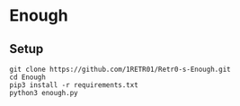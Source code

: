 # Enough

<h2>Setup</h2>

```console
git clone https://github.com/1RETR01/Retr0-s-Enough.git
cd Enough
pip3 install -r requirements.txt
python3 enough.py
```

